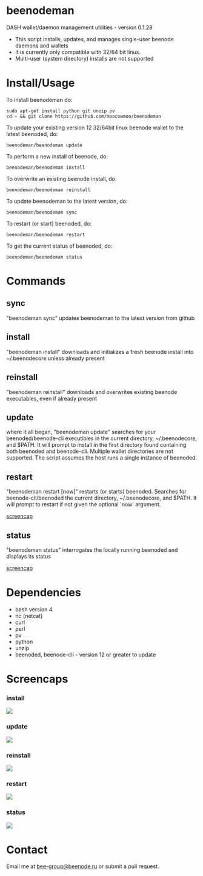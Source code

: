 # beenodeman

DASH wallet/daemon management utilities - version 0.1.28

* This script installs, updates, and manages single-user beenode daemons and wallets
* It is currently only compatible with 32/64 bit linux.
* Multi-user (system directory) installs are not supported

# Install/Usage

To install beenodeman do:

    sudo apt-get install python git unzip pv
    cd ~ && git clone https://github.com/moocowmoo/beenodeman

To update your existing version 12 32/64bit linux beenode wallet to the latest
beenoded, do:

    beenodeman/beenodeman update

To perform a new install of beenode, do:

    beenodeman/beenodeman install

To overwrite an existing beenode install, do:

    beenodeman/beenodeman reinstall

To update beenodeman to the latest version, do:

    beenodeman/beenodeman sync

To restart (or start) beenoded, do:

    beenodeman/beenodeman restart

To get the current status of beenoded, do:

    beenodeman/beenodeman status


# Commands

## sync

"beenodeman sync" updates beenodeman to the latest version from github

## install

"beenodeman install" downloads and initializes a fresh beenode install into ~/.beenodecore
unless already present

## reinstall

"beenodeman reinstall" downloads and overwrites existing beenode executables, even if
already present

## update

where it all began, "beenodeman update" searches for your beenoded/beenode-cli
executibles in the current directory, ~/.beenodecore, and $PATH.  It will prompt
to install in the first directory found containing both beenoded and beenode-cli.
Multiple wallet directories are not supported. The script assumes the host runs
a single instance of beenoded.

## restart

"beenodeman restart [now]" restarts (or starts) beenoded. Searches for beenode-cli/beenoded
the current directory, ~/.beenodecore, and $PATH. It will prompt to restart if not
given the optional 'now' argument.

<a href="#restart-1">screencap</a>

## status

"beenodeman status" interrogates the locally running beenoded and displays its status

<a href="#status-1">screencap</a>

# Dependencies

* bash version 4
* nc (netcat)
* curl
* perl
* pv
* python
* unzip
* beenoded, beenode-cli - version 12 or greater to update

# Screencaps

### install

<img src="https://raw.githubusercontent.com/bee-group/beenodeman/master/screencaps/beenodeman_0.1-install.png">

### update

<img src="https://raw.githubusercontent.com/bee-group/beenodeman/master/screencaps/beenodeman_0.1-update.png">

### reinstall

<img src="https://raw.githubusercontent.com/bee-group/beenodeman/master/screencaps/beenodeman_0.1-reinstall.png">

### restart

<img src="https://raw.githubusercontent.com/bee-group/beenodeman/master/screencaps/beenodeman_0.1-restart.png">

### status

<img src="https://raw.githubusercontent.com/bee-group/beenodeman/master/screencaps/beenodeman_0.1-status.png">

# Contact

Email me at bee-group@beenode.ru or submit a pull request.
